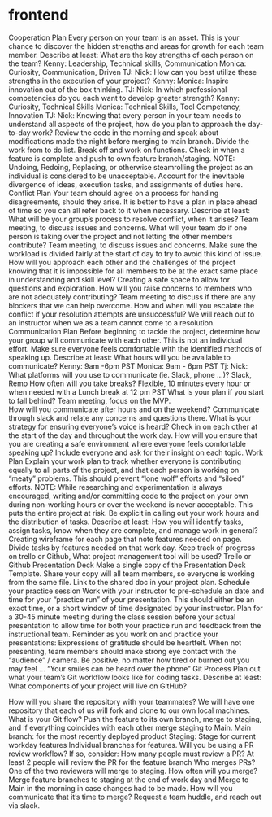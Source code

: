 # frontend
Cooperation Plan
Every person on your team is an asset. This is your chance to discover the hidden strengths and areas for growth for each team member.
Describe at least:
What are the key strengths of each person on the team?
Kenny: Leadership, Technical skills, Communication 
Monica: Curiosity, Communication, Driven
TJ:
Nick:
How can you best utilize these strengths in the execution of your project?
Kenny:
Monica: Inspire innovation out of the box thinking. 
TJ:
Nick: 
In which professional competencies do you each want to develop greater strength?
Kenny: Curiosity, Technical Skills
Monica: Technical Skills, Tool Competency, Innovation
TJ: 
Nick:
Knowing that every person in your team needs to understand all aspects of the project, how do you plan to approach the day-to-day work?
Review the code in the morning and speak about modifications made the night before merging to main branch. 
Divide the work from to do list.
Break off and work on functions. 
Check in when a feature is complete and push to own feature branch/staging. 
NOTE: Undoing, Redoing, Replacing, or otherwise steamrolling the project as an individual is considered to be unacceptable. Account for the inevitable divergence of ideas, execution tasks, and assignments of duties here.
Conflict Plan
Your team should agree on a process for handing disagreements, should they arise. It is better to have a plan in place ahead of time so you can all refer back to it when necessary.
Describe at least:
What will be your group’s process to resolve conflict, when it arises?
Team meeting, to discuss issues and concerns. 
What will your team do if one person is taking over the project and not letting the other members contribute?
Team meeting, to discuss issues and concerns. Make sure the workload is divided fairly at the start of day to try to avoid this kind of issue. 
How will you approach each other and the challenges of the project knowing that it is 
impossible for all members to be at the exact same place in understanding and skill level?
Creating a safe space to allow for questions and exploration.
How will you raise concerns to members who are not adequately contributing?
Team meeting to discuss if there are any blockers that we can help overcome. 
How and when will you escalate the conflict if your resolution attempts are unsuccessful?
We will reach out to an instructor when we as a team cannot come to a resolution. 
Communication Plan
Before beginning to tackle the project, determine how your group will communicate with each other. This is not an individual effort. Make sure everyone feels comfortable with the identified methods of speaking up.
Describe at least:
What hours will you be available to communicate?
Kenny: 9am -6pm PST
Monica: 9am - 6pm PST 
Tj:
Nick: 
What platforms will you use to communicate (ie. Slack, phone …)?
Slack, Remo
How often will you take breaks?
Flexible, 10 minutes every hour or when needed with a Lunch break at 12 pm PST
What is your plan if you start to fall behind?
Team meeting, focus on the MVP.  
How will you communicate after hours and on the weekend?
Communicate through slack and relate any concerns and questions there. 
What is your strategy for ensuring everyone’s voice is heard?
Check in on each other at the start of the day and throughout the work day. 
How will you ensure that you are creating a safe environment where everyone feels comfortable speaking up?
Include everyone and ask for their insight on each topic.
Work Plan
Explain your work plan to track whether everyone is contributing equally to all parts of the project, and that each person is working on “meaty” problems. This should prevent “lone wolf” efforts and “siloed” efforts.
NOTE: While researching and experimentation is always encouraged, writing and/or committing code to the project on your own during non-working hours or over the weekend is never acceptable. This puts the entire project at risk. Be explicit in calling out your work hours and the distribution of tasks.
Describe at least:
How you will identify tasks, assign tasks, know when they are complete, and manage work in general?
Creating wireframe for each page that note features needed on page. 
Divide tasks by features needed on that work day. 
Keep track of progress on trello or Github, 
What project management tool will be used?
Trello or Github
Presentation Deck
Make a single copy of the Presentation Deck Template. Share your copy will all team members, so everyone is working from the same file.
Link to the shared doc in your project plan.
Schedule your practice session
Work with your instructor to pre-schedule an date and time for your “practice run” of your presentation. This should either be an exact time, or a short window of time designated by your instructor. Plan for a 30-45 minute meeting during the class session before your actual presentation to allow time for both your practice run and feedback from the instructional team.
Reminder as you work on and practice your presentations:
Expressions of gratitude should be heartfelt.
When not presenting, team members should make strong eye contact with the “audience” / camera.
Be positive, no matter how tired or burned out you may feel … “Your smiles can be heard over the phone”
Git Process
Plan out what your team’s Git workflow looks like for coding tasks.
Describe at least:
What components of your project will live on GitHub?


How will you share the repository with your teammates?
We will have one repository that each of us will fork and clone to our own local machines. 
What is your Git flow?
Push the feature to its own branch, merge to staging, and if everything coincides with each other merge staging to Main. 
Main branch: for the most recently deployed product
Staging: Stage for current workday features
Individual branches for features. 
Will you be using a PR review workflow? If so, consider:
How many people must review a PR?
At least 2 people will review the PR for the feature branch 
Who merges PRs?
One of the two reviewers will merge to staging.
How often will you merge?
Merge feature branches to staging at the end of work day and Merge to Main in the morning in case changes had to be made.
How will you communicate that it’s time to merge?
Request a team huddle, and reach out via slack. 

